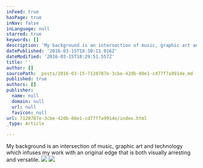 ```yaml
---
inFeed: true
hasPage: true
inNav: false
inLanguage: null
starred: true
keywords: []
description: 'My background is an intersection of music, graphic art and technology which infuses my work with an original edge that is both visually arresting and versatile.'
datePublished: '2016-03-15T18:30:11.016Z'
dateModified: '2016-03-15T18:29:51.557Z'
title: ''
author: []
sourcePath: _posts/2016-03-15-7120787e-3cbe-42db-80e1-cd77f7a9914e.md
published: true
authors: []
publisher:
  name: null
  domain: null
  url: null
  favicon: null
url: 7120787e-3cbe-42db-80e1-cd77f7a9914e/index.html
_type: Article

---
```

My background is an intersection of music, graphic art and technology which infuses my work with an original edge that is both visually arresting and versatile.
![](https://the-grid-user-content.s3-us-west-2.amazonaws.com/44528f46-9bec-49b2-ad41-7fe1668b7ac7.jpg)
![](https://the-grid-user-content.s3-us-west-2.amazonaws.com/3e754d01-db21-492a-aa3b-4f85efae0604.jpg)